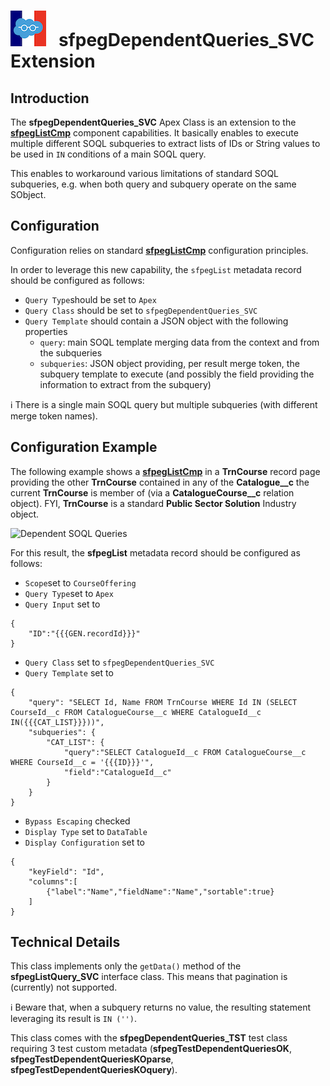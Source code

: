 # ![Logo](/media/Logo.png) &nbsp; **sfpegDependentQueries_SVC** Extension

## Introduction

The **sfpegDependentQueries_SVC** Apex Class is an extension to the **[sfpegListCmp](/help/sfpegListCmp.md)** 
component capabilities. It basically enables to execute multiple different SOQL subqueries
to extract lists of IDs or String values to be used in `IN` conditions of a main SOQL query.

This enables to workaround various limitations of standard SOQL subqueries, e.g. when both
query and subquery operate on the same SObject.


## Configuration

Configuration relies on standard **[sfpegListCmp](/help/sfpegListCmp.md)** configuration principles.

In order to leverage this new capability, the `sfpegList` metadata record should be configured as
follows:
* `Query Type`should be set to `Apex`
* `Query Class` should be set to `sfpegDependentQueries_SVC` 
* `Query Template` should contain a JSON object with the following properties
    * `query`: main SOQL template merging data from the context and from the subqueries
    * `subqueries`: JSON object providing, per result merge token, the subquery template 
        to execute (and possibly the field providing the information to extract from the subquery)

ℹ️ There is a single main SOQL query but multiple subqueries (with different merge token names).


## Configuration Example

The following example shows a **[sfpegListCmp](/help/sfpegListCmp.md)** in a **TrnCourse** record page
providing the other **TrnCourse** contained in any of the **Catalogue__c** the current  **TrnCourse** 
is member of (via a **CatalogueCourse__c** relation object).
FYI, **TrnCourse** is a standard **Public Sector Solution** Industry object.

![Dependent SOQL Queries](/media/sfpegDependentQueries.png)

For this result, the **sfpegList** metadata record should be configured as follows:
* `Scope`set to `CourseOffering`
* `Query Type`set to `Apex`
* `Query Input` set to 
```
{
    "ID":"{{{GEN.recordId}}}"
}
```
* `Query Class` set to `sfpegDependentQueries_SVC`
* `Query Template` set to
```
{
    "query": "SELECT Id, Name FROM TrnCourse WHERE Id IN (SELECT CourseId__c FROM CatalogueCourse__c WHERE CatalogueId__c IN({{{CAT_LIST}}}))",
    "subqueries": {
        "CAT_LIST": {
            "query":"SELECT CatalogueId__c FROM CatalogueCourse__c WHERE CourseId__c = '{{{ID}}}'", 
            "field":"CatalogueId__c"
        }
    }
}
```
* `Bypass Escaping` checked
* `Display Type` set to `DataTable`
* `Display Configuration` set to 
```
{
    "keyField": "Id",
    "columns":[
        {"label":"Name","fieldName":"Name","sortable":true}
    ]
}
```

## Technical Details

This class implements only the `getData()` method of the **sfpegListQuery_SVC** interface class. 
This means that pagination is (currently) not supported.

ℹ️ Beware that, when a subquery returns no value, the resulting statement leveraging its result is `IN ('')`.

This class comes with the **sfpegDependentQueries_TST** test class requiring 3 test custom metadata
(**sfpegTestDependentQueriesOK**, **sfpegTestDependentQueriesKOparse**, **sfpegTestDependentQueriesKOquery**).